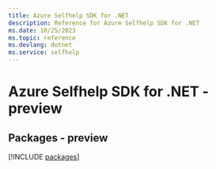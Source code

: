 ```yaml
---
title: Azure Selfhelp SDK for .NET
description: Reference for Azure Selfhelp SDK for .NET
ms.date: 10/25/2023
ms.topic: reference
ms.devlang: dotnet
ms.service: selfhelp
---
```

# Azure Selfhelp SDK for .NET - preview
## Packages - preview
[!INCLUDE [packages](selfhelp-index.md)]